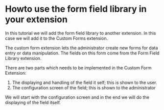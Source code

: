 # Howto use the form field library in your extension

In this tutorial we will add the form field library to another extension. 
In this case we will add it to the Custom Forms extension. 

The custom form extension lets the administrator create new forms for data entry or data manipulation. The fields on this 
form come from the Form Field Library extension.

There are two parts which needs to be implemented in the Custom Form Extension:

1. The displaying and handling of the field it self; this is shown to the user.
2. The configuration screen of the field; this is shown to the administrator

We will start with the configuration screen and in the end we will do the displaying of the field itself.
